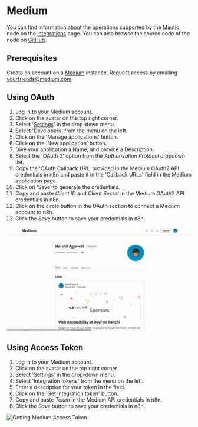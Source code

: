# Medium

You can find information about the operations supported by the Mautic node on the [integrations](https://n8n.io/integrations/n8n-nodes-base.medium) page. You can also browse the source code of the node on [GitHub](https://github.com/n8n-io/n8n/tree/master/packages/nodes-base/nodes/Medium).

## Prerequisites

Create an account on a [Medium](https://www.medium.com/) instance.
Request access by emailing [yourfriends@medium.com](mailto:yourfriends@medium.com)


## Using OAuth

1. Log in to your Medium account.
2. Click on the avatar on the top right corner.
3. Select '[Settings](https://medium.com/me/settings)' in the drop-down menu.
4. Select 'Developers' from the menu on the left.
5. Click on the 'Manage applications' button.
6. Click on the 'New application' button.
7. Give your application a Name, and provide a Description.
8. Select the 'OAuth 2' option from the *Authorization Protocol* dropdown list.
9. Copy the 'OAuth Callback URL' provided in the Medium OAuth2 API credentials in n8n and paste it in the 'Callback URLs' field in the Medium application page.
10. Click on 'Save' to generate the credentials.
11. Copy and paste *Client ID* and *Client Secret* in the Medium OAuth2 API credentials in n8n.
12. Click on the circle button in the OAuth section to connect a Medium account to n8n.
13. Click the *Save* button to save your credentials in n8n.

![Getting Medium OAuth credentials](./using-oauth.gif)

## Using Access Token

1. Log in to your Medium account.
2. Click on the avatar on the top right corner.
3. Select '[Settings](https://medium.com/me/settings)' in the drop-down menu.
4. Select 'Integration tokens' from the menu on the left.
5. Enter a description for your token in the field.
6. Click on the 'Get integration token' button.
7. Copy and paste *Token* in the Medium API credentials in n8n.
8. Click the *Save* button to save your credentials in n8n.

![Getting Medium Access Token](./using-token.gif)
